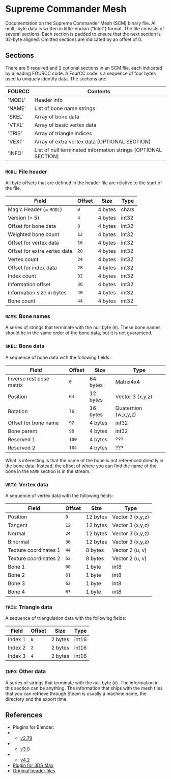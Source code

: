 # Supreme Commander Mesh

Documentation on the Supreme Commander Mesh (SCM) binary file. All multi-byte data is written in little-endian ("Intel") format. The file consists of several sections. Each section is padded to ensure that the next section is 32-byte aligned. Omitted sections are indicated by an offset of 0.

## Sections

There are 5 required and 2 optional sections in an SCM file, each indicated by a leading FOURCC code. A FourCC code is a sequence of four bytes used to uniquely identify data. The sections are:

| FOURCC | Contents                                                       |
| ------ | -------------------------------------------------------------- |
| 'MODL' | Header info                                                    |
| 'NAME' | List of bone name strings                                      |
| 'SKEL' | Array of bone data                                             |
| 'VTXL' | Array of basic vertex data                                     |
| 'TRIS' | Array of triangle indices                                      |
| 'VEXT' | Array of extra vertex data (OPTIONAL SECTION)                  |
| 'INFO' | List of null terminated information strings (OPTIONAL SECTION) |

### `MODL`: File header

All byte offsets that are defined in the header file are relative to the start of the file.

| Field                        | Offset | Size    | Type  |
| ---------------------------- | ------ | ------- | ----- |
| Magic Header (= `MODL`)      | `0`    | 4 bytes | chars |
| Version (= 5)                | `4`    | 4 bytes | int32 |
| Offset for bone data         | `8`    | 4 bytes | int32 |
| Weighted bone count          | `12`   | 4 bytes | int32 |
| Offset for vertex data       | `16`   | 4 bytes | int32 |
| Offset for extra vertex data | `20`   | 4 bytes | int32 |
| Vertex count                 | `24`   | 4 bytes | int32 |
| Offset for index data        | `28`   | 4 bytes | int32 |
| Index count                  | `32`   | 4 bytes | int32 |
| Information offset           | `36`   | 4 bytes | int32 |
| Information size in bytes    | `40`   | 4 bytes | int32 |
| Bone count                   | `44`   | 4 bytes | int32 |

### `NAME`: Bone names

A series of strings that terminate with the null byte (`0`). These bone names should be in the same order of the bone data, but it is not guaranteed.

### `SKEL`: Bone data

A sequence of bone data with the following fields:

| Field                    | Offset | Size     | Type                 |
| ------------------------ | ------ | -------- | -------------------- |
| Inverse rest pose matrix | `0`    | 64 bytes | Matrix4x4            |
| Position                 | `64`   | 12 bytes | Vector 3 (x,y,z)     |
| Rotation                 | `76`   | 16 bytes | Quaternion (w,x,y,z) |
| Offset for bone name     | `92`   | 4 bytes  | int32                |
| Bone parent              | `96`   | 4 bytes  | int32                |
| Reserved 1               | `100`  | 4 bytes  | ???                  |
| Reserved 2               | `104`  | 4 bytes  | ???                  |

What is interesting is that the name of the bone is not referenced directly in the bone data. Instead, the offset of where you can find the name of the bone in the `NAME` section is in the stream.

### `VRTX`: Vertex data

A sequence of vertex data with the following fields:

| Field                 | Offset | Size     | Type             |
| --------------------- | ------ | -------- | ---------------- |
| Position              | `0`    | 12 bytes | Vector 3 (x,y,z) |
| Tangent               | `12`   | 12 bytes | Vector 3 (x,y,z) |
| Normal                | `24`   | 12 bytes | Vector 3 (x,y,z) |
| Binormal              | `36`   | 12 bytes | Vector 3 (x,y,z) |
| Texture coordinates 1 | `44`   | 8 bytes  | Vector 2 (u, v)  |
| Texture coordinates 2 | `52`   | 8 bytes  | Vector 2 (u, v)  |
| Bone 1                | `60`   | 1 byte   | int8             |
| Bone 2                | `61`   | 1 byte   | int8             |
| Bone 3                | `62`   | 1 byte   | int8             |
| Bone 4                | `63`   | 1 byte   | int8             |

### `TRIS`: Triangle data

A sequence of triangulation data with the following fields:

| Field   | Offset | Size    | Type  |
| ------- | ------ | ------- | ----- |
| Index 1 | `0`    | 2 bytes | int16 |
| Index 2 | `2`    | 2 bytes | int16 |
| Index 3 | `4`    | 2 bytes | int16 |

### `INFO`: Other data

A series of strings that terminate with the null byte (`0`). The information in this section can be anything. The information that ships with the mesh files that you can retrieve through Steam is usually a machine name, the directory and the export time.

## References

- Plugins for Blender:
- - [v2.79](https://github.com/Exotic-Retard/SupCom_Import_Export_Blender/tree/Blender2.79)
- - [v3.0](https://github.com/Solstice245/scstudio)
- - [v4.2](https://github.com/Exotic-Retard/SupCom_Import_Export_Blender)
- [Plugin for 3DS Max](https://ftp.zx.net.nz/pub/Game-Files/SupCom/3rd-party/utils/3dsmax/)
- [Original header files](https://ftp.zx.net.nz/pub/Game-Files/SupCom/util/)
